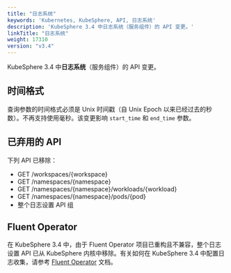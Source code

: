 ```yaml
---
title: "日志系统"
keywords: 'Kubernetes, KubeSphere, API, 日志系统'
description: 'KubeSphere 3.4 中日志系统（服务组件）的 API 变更。'
linkTitle: "日志系统"
weight: 17310
version: "v3.4"
---
```


KubeSphere 3.4 中**日志系统**（服务组件）的 API 变更。

## 时间格式

查询参数的时间格式必须是 Unix 时间戳（自 Unix Epoch 以来已经过去的秒数）。不再支持使用毫秒。该变更影响 `start_time` 和 `end_time` 参数。

## 已弃用的 API

下列 API 已移除：

- GET  /workspaces/{workspace}
- GET  /namespaces/{namespace}
- GET  /namespaces/{namespace}/workloads/{workload}
- GET  /namespaces/{namespace}/pods/{pod}
- 整个日志设置 API 组

## Fluent Operator

在 KubeSphere 3.4 中，由于 Fluent Operator 项目已重构且不兼容，整个日志设置 API 已从 KubeSphere 内核中移除。有关如何在 KubeSphere 3.4 中配置日志收集，请参考 [Fluent Operator](https://github.com/kubesphere/fluentbit-operator) 文档。